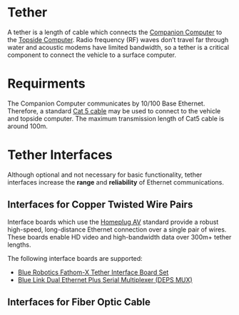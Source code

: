 # Tether

A tether is a length of cable which connects the [Companion Computer]() to the [Topside Computer](). Radio frequency (RF) waves don’t travel far through water and acoustic modems have limited bandwidth, so a tether is a critical component to connect the vehicle to a surface computer.

# Requirments

The Companion Computer communicates by 10/100 Base Ethernet. Therefore, a standard [Cat 5 cable](https://en.wikipedia.org/wiki/Category_5_cable) may be used to connect to the vehicle and topside computer. The maximum transmission length of Cat5 cable is around 100m.

# Tether Interfaces

Although optional and not necessary for basic functionality, tether interfaces increase the **range** and **reliability** of Ethernet communications.

## Interfaces for Copper Twisted Wire Pairs


Interface boards which use the [Homeplug AV](https://en.wikipedia.org/wiki/HomePlug#HomePlug_AV) standard provide a robust high-speed, long-distance Ethernet connection over a single pair of wires. These boards enable HD video and high-bandwidth data over 300m+ tether lengths.

The following interface boards are supported:
* [Blue Robotics Fathom-X Tether Interface Board Set](https://bluerobotics.com/store/comm-control-power/tether-interface/fathom-x-r1/)
* [Blue Link Dual Ethernet Plus Serial Multiplexer (DEPS MUX)](https://blue-linked.com/bluerov2-store/ols/products/deps-mux)

## Interfaces for Fiber Optic Cable
